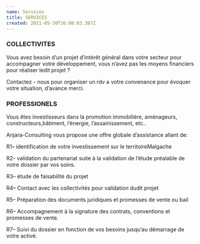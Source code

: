 ```yaml
---
name: Services
title: SERVICES
created: 2021-05-30T16:08:03.387Z
---
```

### COLLECTIVITES

Vous avez besoin d’un projet d’intérêt général dans votre secteur pour accompagner votre développement, vous n’avez pas les moyens financiers pour réaliser ledit projet ?

Contactez - nous pour organiser un rdv a votre convenance pour évoquer votre situation, d’avance merci.

### PROFESSIONELS

Vous êtes investisseurs dans la promotion immobilière, aménageurs, constructeurs,bâtiment, l’éner​gie, l’assainissement, etc..

Anjara-Consulting vous propose une offre globale d’assistance allant de:

R1​– identification de votre investissement sur le territoire ​​Malgache

R2​- validation du partenariat suite à la validation de l’étude préalable de votre dossier par vos soins.

R3​– étude de faisabilité du projet

R4​– Contact avec les collectivités pour validation dudit projet

R5​– Préparation des documents juridiques et promesses de vente ou bail

R6​– Accompagnement à la signature des contrats, conventions et promesses de vente.

R7​– Suivi du dossier en fonction de vos besoins jusqu’au démarrage de votre activé.